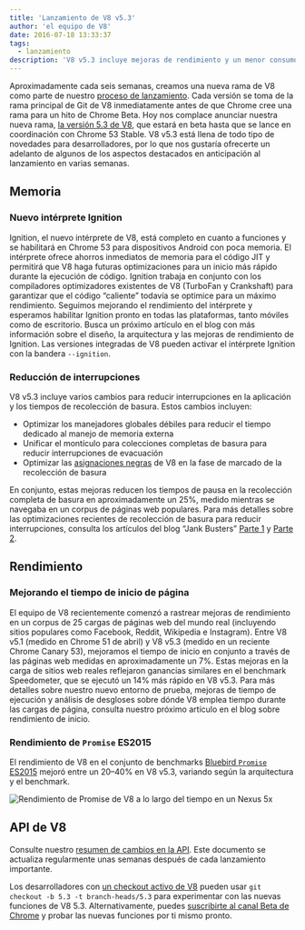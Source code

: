 ```yaml
---
title: 'Lanzamiento de V8 v5.3'
author: 'el equipo de V8'
date: 2016-07-18 13:33:37
tags:
  - lanzamiento
description: 'V8 v5.3 incluye mejoras de rendimiento y un menor consumo de memoria.'
---
```

Aproximadamente cada seis semanas, creamos una nueva rama de V8 como parte de nuestro [proceso de lanzamiento](/docs/release-process). Cada versión se toma de la rama principal de Git de V8 inmediatamente antes de que Chrome cree una rama para un hito de Chrome Beta. Hoy nos complace anunciar nuestra nueva rama, [la versión 5.3 de V8](https://chromium.googlesource.com/v8/v8.git/+log/branch-heads/5.3), que estará en beta hasta que se lance en coordinación con Chrome 53 Stable. V8 v5.3 está llena de todo tipo de novedades para desarrolladores, por lo que nos gustaría ofrecerte un adelanto de algunos de los aspectos destacados en anticipación al lanzamiento en varias semanas.

<!--truncate-->
## Memoria

### Nuevo intérprete Ignition

Ignition, el nuevo intérprete de V8, está completo en cuanto a funciones y se habilitará en Chrome 53 para dispositivos Android con poca memoria. El intérprete ofrece ahorros inmediatos de memoria para el código JIT y permitirá que V8 haga futuras optimizaciones para un inicio más rápido durante la ejecución de código. Ignition trabaja en conjunto con los compiladores optimizadores existentes de V8 (TurboFan y Crankshaft) para garantizar que el código “caliente” todavía se optimice para un máximo rendimiento. Seguimos mejorando el rendimiento del intérprete y esperamos habilitar Ignition pronto en todas las plataformas, tanto móviles como de escritorio. Busca un próximo artículo en el blog con más información sobre el diseño, la arquitectura y las mejoras de rendimiento de Ignition. Las versiones integradas de V8 pueden activar el intérprete Ignition con la bandera `--ignition`.

### Reducción de interrupciones

V8 v5.3 incluye varios cambios para reducir interrupciones en la aplicación y los tiempos de recolección de basura. Estos cambios incluyen:

- Optimizar los manejadores globales débiles para reducir el tiempo dedicado al manejo de memoria externa
- Unificar el montículo para colecciones completas de basura para reducir interrupciones de evacuación
- Optimizar las [asignaciones negras](/blog/orinoco) de V8 en la fase de marcado de la recolección de basura

En conjunto, estas mejoras reducen los tiempos de pausa en la recolección completa de basura en aproximadamente un 25%, medido mientras se navegaba en un corpus de páginas web populares. Para más detalles sobre las optimizaciones recientes de recolección de basura para reducir interrupciones, consulta los artículos del blog “Jank Busters” [Parte 1](/blog/jank-busters) y [Parte 2](/blog/orinoco).

## Rendimiento

### Mejorando el tiempo de inicio de página

El equipo de V8 recientemente comenzó a rastrear mejoras de rendimiento en un corpus de 25 cargas de páginas web del mundo real (incluyendo sitios populares como Facebook, Reddit, Wikipedia e Instagram). Entre V8 v5.1 (medido en Chrome 51 de abril) y V8 v5.3 (medido en un reciente Chrome Canary 53), mejoramos el tiempo de inicio en conjunto a través de las páginas web medidas en aproximadamente un 7%. Estas mejoras en la carga de sitios web reales reflejaron ganancias similares en el benchmark Speedometer, que se ejecutó un 14% más rápido en V8 v5.3. Para más detalles sobre nuestro nuevo entorno de prueba, mejoras de tiempo de ejecución y análisis de desgloses sobre dónde V8 emplea tiempo durante las cargas de página, consulta nuestro próximo artículo en el blog sobre rendimiento de inicio.

### Rendimiento de `Promise` ES2015

El rendimiento de V8 en el conjunto de benchmarks [Bluebird `Promise` ES2015](https://github.com/petkaantonov/bluebird/tree/master/benchmark) mejoró entre un 20–40% en V8 v5.3, variando según la arquitectura y el benchmark.

![Rendimiento de Promise de V8 a lo largo del tiempo en un Nexus 5x](/_img/v8-release-53/promise.png)

## API de V8

Consulte nuestro [resumen de cambios en la API](https://docs.google.com/document/d/1g8JFi8T_oAE_7uAri7Njtig7fKaPDfotU6huOa1alds/edit). Este documento se actualiza regularmente unas semanas después de cada lanzamiento importante.

Los desarrolladores con [un checkout activo de V8](https://v8.dev/docs/source-code#using-git) pueden usar `git checkout -b 5.3 -t branch-heads/5.3` para experimentar con las nuevas funciones de V8 5.3. Alternativamente, puedes [suscribirte al canal Beta de Chrome](https://www.google.com/chrome/browser/beta.html) y probar las nuevas funciones por ti mismo pronto.
